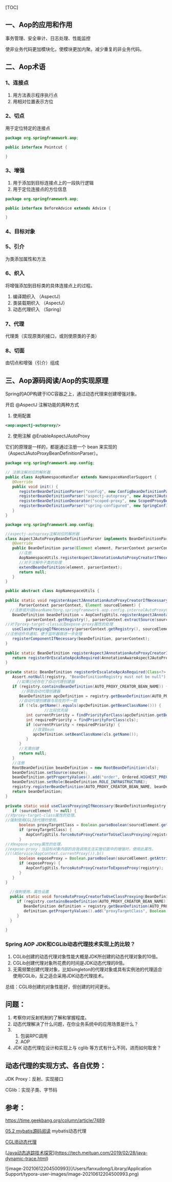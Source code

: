 [TOC]

## 一、Aop的应用和作用

事务管理、安全审计、日志处理、性能监控

使非业务代码更加模块化，使模块更加内聚。减少重复的非业务代码。


## 二、Aop术语

### 1、连接点

1. 用方法表示程序执行点
2. 用相对位置表示方位

### 2、切点

用于定位特定的连接点

```java
package org.springframework.aop;

public interface Pointcut {

}
```

### 3、增强

1. 用于添加到目标连接点上的一段执行逻辑
2. 用于定位连接点的方位信息

```java
package org.springframework.aop;

public interface BeforeAdvice extends Advice {

}
```

### 4、目标对象

### 5、引介

为类添加属性和方法

### 6、织入

将增强添加到目标类的具体连接点上的过程。

1. 编译期织入 （AspectJ）
2. 类装载期织入 （AspectJ）
3. 动态代理织入 （Spring）

### 7、代理

代理类（实现原类的接口，或则使原类的子类）

### 8、切面

由切点和增强（引介）组成



## 三、Aop源码阅读/Aop的实现原理

Spring的AOP构建于IOC容器之上，通过动态代理来创建增强对象。

开启 @AspectJ 注解功能的两种方式

1. 使用配置

```xml
<aop:aspectj-autoproxy/>
```

2. 使用注解
@EnableAspectJAutoProxy

它们的原理是一样的，都是通过注册一个 bean 来实现的 （AspectJAutoProxyBeanDefinitionParser）。



```java
package org.springframework.aop.config;

// 注册注解对应的解析器
public class AopNamespaceHandler extends NamespaceHandlerSupport {
   @Override
   public void init() {
      registerBeanDefinitionParser("config", new ConfigBeanDefinitionParser());
      registerBeanDefinitionParser("aspectj-autoproxy", new AspectJAutoProxyBeanDefinitionParser()); //aspectj-autoproxy为spring自定义的注解
      registerBeanDefinitionDecorator("scoped-proxy", new ScopedProxyBeanDefinitionDecorator());
      registerBeanDefinitionParser("spring-configured", new SpringConfiguredBeanDefinitionParser());
   }
}

```

```java
package org.springframework.aop.config;

//aspectj-autoproxy注解对应的解析器
class AspectJAutoProxyBeanDefinitionParser implements BeanDefinitionParser {
   @Override
   public BeanDefinition parse(Element element, ParserContext parserContext) {
      //注册
      AopNamespaceUtils.registerAspectJAnnotationAutoProxyCreatorIfNecessary(parserContext, element);
      //对于注解中子类的处理
      extendBeanDefinition(element, parserContext);
      return null;
   }
}

```

```java
public abstract class AopNamespaceUtils {
  
public static void registerAspectJAnnotationAutoProxyCreatorIfNecessary(
      ParserContext parserContext, Element sourceElement) {
  //注册或升级beanName为org.springframework.aop.config.internalAutoProxyCreator的BeanDefinition
   BeanDefinition beanDefinition = AopConfigUtils.registerAspectJAnnotationAutoProxyCreatorIfNecessary(
         parserContext.getRegistry(), parserContext.extractSource(sourceElement));
//对于proxy-target-class以及expose-proxy属性的处理
   useClassProxyingIfNecessary(parserContext.getRegistry(), sourceElement);
//注册组件并通知，便于监听器做进一步处理
   registerComponentIfNecessary(beanDefinition, parserContext);
}
  
public static BeanDefinition registerAspectJAnnotationAutoProxyCreatorIfNecessary(BeanDefinitionRegistry registry, Object source) {
   return registerOrEscalateApcAsRequired(AnnotationAwareAspectJAutoProxyCreator.class, registry, source);
}
  
private static BeanDefinition registerOrEscalateApcAsRequired(Class<?> cls, BeanDefinitionRegistry registry, Object source) {
   Assert.notNull(registry, "BeanDefinitionRegistry must not be null");
	 //如果已经存在了自动代理创建器
   if (registry.containsBeanDefinition(AUTO_PROXY_CREATOR_BEAN_NAME)) {
	   //获取自动代理创建器
      BeanDefinition apcDefinition = registry.getBeanDefinition(AUTO_PROXY_CREATOR_BEAN_NAME);
      //自动代理创建器与现在的不一致
      if (!cls.getName().equals(apcDefinition.getBeanClassName())) {
				 //比较优先级
         int currentPriority = findPriorityForClass(apcDefinition.getBeanClassName());
         int requiredPriority = findPriorityForClass(cls);
         if (currentPriority < requiredPriority) {
            //改变Bean
            apcDefinition.setBeanClassName(cls.getName());
         }
      }
      //无需创建
      return null;
   }
   //注册
   RootBeanDefinition beanDefinition = new RootBeanDefinition(cls);
   beanDefinition.setSource(source);
   beanDefinition.getPropertyValues().add("order", Ordered.HIGHEST_PRECEDENCE);
   beanDefinition.setRole(BeanDefinition.ROLE_INFRASTRUCTURE);
   registry.registerBeanDefinition(AUTO_PROXY_CREATOR_BEAN_NAME, beanDefinition);
   return beanDefinition;
}
  
private static void useClassProxyingIfNecessary(BeanDefinitionRegistry registry, Element sourceElement) {
   if (sourceElement != null) {
//对proxy-target-class属性的处理。
//强制使用CGLIB代理时使用。
      boolean proxyTargetClass = Boolean.parseBoolean(sourceElement.getAttribute(PROXY_TARGET_CLASS_ATTRIBUTE));
      if (proxyTargetClass) {
         AopConfigUtils.forceAutoProxyCreatorToUseClassProxying(registry);
      }
//对expose-proxy属性的处理。
//expose-proxy：当目标对象内部的自我调用无法实施切面中的增强时，使用此属性。
//((AService)AopContext.currentProxy()).b()
      boolean exposeProxy = Boolean.parseBoolean(sourceElement.getAttribute(EXPOSE_PROXY_ATTRIBUTE));
      if (exposeProxy) {
         AopConfigUtils.forceAutoProxyCreatorToExposeProxy(registry);
      }
   }
}
  
  //强制使用，属性设置
  public static void forceAutoProxyCreatorToUseClassProxying(BeanDefinitionRegistry registry) {
     if (registry.containsBeanDefinition(AUTO_PROXY_CREATOR_BEAN_NAME)) {
        BeanDefinition definition = registry.getBeanDefinition(AUTO_PROXY_CREATOR_BEAN_NAME);
        definition.getPropertyValues().add("proxyTargetClass", Boolean.TRUE);
     }
  }
  
}

```

### Spring AOP JDK和CGLib动态代理技术实现上的比较？

1. CGLib创建的动态代理对象性能大概是JDK所创建的动态代理对象的10倍。
2. CGLib创建代理对象所花费的时间是JDK动态代理的8倍。
3. 无需频繁创建代理对象，比如singleton的代理对象或具有实例池的代理适合使用CGLib，反之适合采用JDK动态代理技术。

总结：CGLIB创建的对象性能好，但创建的时间更长。



## 问题：

1. 考察你对反射机制的了解和掌握程度。
2. 动态代理解决了什么问题，在你业务系统中的应用场景是什么？
3. 1. 包装RPC调用
   2. AOP
4. JDK 动态代理在设计和实现上与 cglib 等方式有什么不同，进而如何取舍？

## 动态代理的实现方式、各自优势：

JDK Proxy：反射、实现接口

CGlib：实现子类、字节码


## 参考：

https://time.geekbang.org/column/article/7489

[05.2 mybatis源码阅读](evernote:///view/7378256/s36/9eb1b321-8c11-4ee9-8550-4cab35ad7eee/9eb1b321-8c11-4ee9-8550-4cab35ad7eee/) mybatis动态代理

[CGLIB动态代理](evernote:///view/7378256/s36/7328c9b5-cf7b-4760-8b8b-286accbec572/7328c9b5-cf7b-4760-8b8b-286accbec572/)

[[Java动态追踪技术探究](https://tech.meituan.com/2019/02/28/java-dynamic-trace.html)](https://tech.meituan.com/2019/02/28/java-dynamic-trace.html)

![image-20210612204500993](/Users/fanxudong/Library/Application Support/typora-user-images/image-20210612204500993.png)

